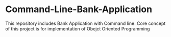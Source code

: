 # Command-Line-Bank-Application
This repository includes Bank Application with Command line. Core concept of this project is for implementation of Obejct Oriented Programming
